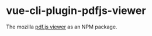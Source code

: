# vue-cli-plugin-pdfjs-viewer

The mozilla [pdf.js viewer](https://mozilla.github.io/pdf.js/web/viewer.html) as an NPM package.


